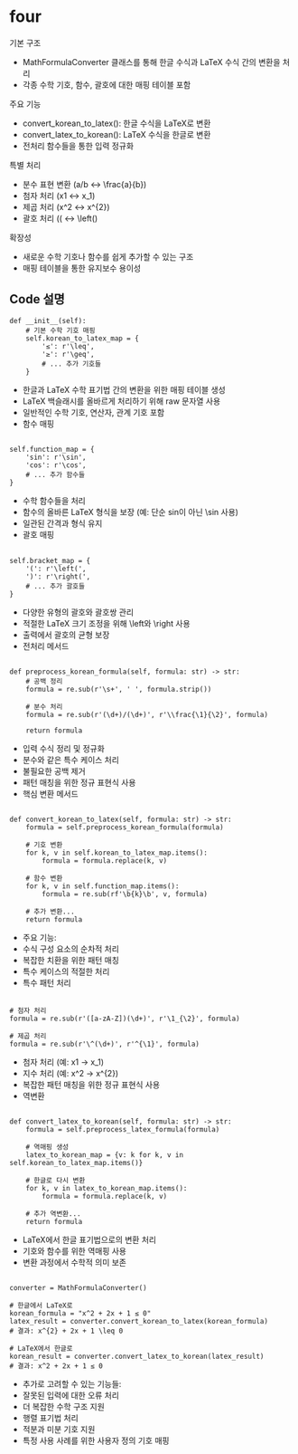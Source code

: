# four
기본 구조
- MathFormulaConverter 클래스를 통해 한글 수식과 LaTeX 수식 간의 변환을 처리
- 각종 수학 기호, 함수, 괄호에 대한 매핑 테이블 포함


주요 기능
- convert_korean_to_latex(): 한글 수식을 LaTeX로 변환
- convert_latex_to_korean(): LaTeX 수식을 한글로 변환
- 전처리 함수들을 통한 입력 정규화


특별 처리
- 분수 표현 변환 (a/b ↔ \frac{a}{b})
- 첨자 처리 (x1 ↔ x_1)
- 제곱 처리 (x^2 ↔ x^{2})
- 괄호 처리 (( ↔ \left()


확장성
- 새로운 수학 기호나 함수를 쉽게 추가할 수 있는 구조
- 매핑 테이블을 통한 유지보수 용이성

## Code 설명
```
def __init__(self):
    # 기본 수학 기호 매핑
    self.korean_to_latex_map = {
        '≤': r'\leq',
        '≥': r'\geq',
        # ... 추가 기호들
    }
```

- 한글과 LaTeX 수학 표기법 간의 변환을 위한 매핑 테이블 생성
- LaTeX 백슬래시를 올바르게 처리하기 위해 raw 문자열 사용
- 일반적인 수학 기호, 연산자, 관계 기호 포함
- 함수 매핑


##
```
self.function_map = {
    'sin': r'\sin',
    'cos': r'\cos',
    # ... 추가 함수들
}
```
- 수학 함수들을 처리
- 함수의 올바른 LaTeX 형식을 보장 (예: 단순 sin이 아닌 \sin 사용)
- 일관된 간격과 형식 유지
- 괄호 매핑


##
```
self.bracket_map = {
    '(': r'\left(',
    ')': r'\right(',
    # ... 추가 괄호들
}
```
- 다양한 유형의 괄호와 괄호쌍 관리
- 적절한 LaTeX 크기 조정을 위해 \left와 \right 사용
- 출력에서 괄호의 균형 보장
- 전처리 메서드


##


```
def preprocess_korean_formula(self, formula: str) -> str:
    # 공백 정리
    formula = re.sub(r'\s+', ' ', formula.strip())
    
    # 분수 처리
    formula = re.sub(r'(\d+)/(\d+)', r'\\frac{\1}{\2}', formula)
    
    return formula
```
- 입력 수식 정리 및 정규화
- 분수와 같은 특수 케이스 처리
- 불필요한 공백 제거
- 패턴 매칭을 위한 정규 표현식 사용
- 핵심 변환 메서드



##
```
def convert_korean_to_latex(self, formula: str) -> str:
    formula = self.preprocess_korean_formula(formula)
    
    # 기호 변환
    for k, v in self.korean_to_latex_map.items():
        formula = formula.replace(k, v)
    
    # 함수 변환
    for k, v in self.function_map.items():
        formula = re.sub(rf'\b{k}\b', v, formula)
    
    # 추가 변환...
    return formula
```
- 주요 기능:
- 수식 구성 요소의 순차적 처리
- 복잡한 치환을 위한 패턴 매칭
- 특수 케이스의 적절한 처리
- 특수 패턴 처리

##
```
# 첨자 처리
formula = re.sub(r'([a-zA-Z])(\d+)', r'\1_{\2}', formula)

# 제곱 처리
formula = re.sub(r'\^(\d+)', r'^{\1}', formula)
```
- 첨자 처리 (예: x1 → x_1)
- 지수 처리 (예: x^2 → x^{2})
- 복잡한 패턴 매칭을 위한 정규 표현식 사용
- 역변환

##

```
def convert_latex_to_korean(self, formula: str) -> str:
    formula = self.preprocess_latex_formula(formula)
    
    # 역매핑 생성
    latex_to_korean_map = {v: k for k, v in self.korean_to_latex_map.items()}
    
    # 한글로 다시 변환
    for k, v in latex_to_korean_map.items():
        formula = formula.replace(k, v)
    
    # 추가 역변환...
    return formula
```
- LaTeX에서 한글 표기법으로의 변환 처리
- 기호와 함수를 위한 역매핑 사용
- 변환 과정에서 수학적 의미 보존

##

```
converter = MathFormulaConverter()

# 한글에서 LaTeX로
korean_formula = "x^2 + 2x + 1 ≤ 0"
latex_result = converter.convert_korean_to_latex(korean_formula)
# 결과: x^{2} + 2x + 1 \leq 0

# LaTeX에서 한글로
korean_result = converter.convert_latex_to_korean(latex_result)
# 결과: x^2 + 2x + 1 ≤ 0
```
- 추가로 고려할 수 있는 기능들:
- 잘못된 입력에 대한 오류 처리
- 더 복잡한 수학 구조 지원
- 행렬 표기법 처리
- 적분과 미분 기호 지원
- 특정 사용 사례를 위한 사용자 정의 기호 매핑
